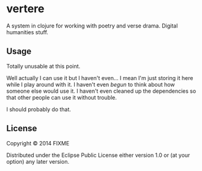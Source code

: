 # vertere

A system in clojure for working with poetry and verse drama. Digital humanities stuff. 

## Usage

Totally unusable at this point. 

Well actually I can use it but I haven't even... I mean I'm just storing it here while I play around with it. I haven't even *begun* to think about how someone else would use it. I haven't even cleaned up the dependencies so that other people can use it without trouble. 

I should probably do that. 

## License

Copyright © 2014 FIXME

Distributed under the Eclipse Public License either version 1.0 or (at
your option) any later version.
